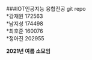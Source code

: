###IOT인공지능 융합전공 git repo   
*강재원 172563   
*남지성 174498   
*최호준 160076   
*정아진 202955   



__2021년 여름 소모임__

